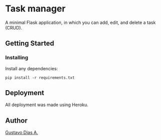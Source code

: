 # Task manager

A minimal Flask application, in which you can add, edit, and delete a task (CRUD).

## Getting Started

### Installing

Install any dependencies:

```
pip install -r requirements.txt
```

## Deployment

All deployment was made using Heroku.

## Author

[Gustavo Dias A.](https://www.linkedin.com/in/gustavo-dias-alexandre-543568157/)

